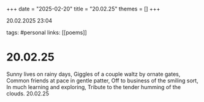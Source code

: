 +++
date = "2025-02-20"
title = "20.02.25"
themes = []
+++

20.02.2025 23:04

tags: #personal
links: [[poems]]

# 20.02.25

Sunny lives on rainy days,
Giggles of a couple waltz by ornate gates,
Common friends at pace in gentle patter,
Off to business of the smiling sort,
In much learning and exploring,
Tribute to the tender humming of the clouds.
20.02.25

